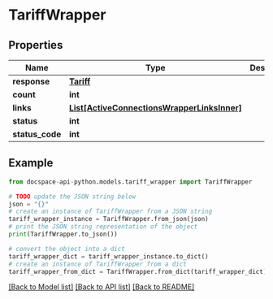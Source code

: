 # TariffWrapper

## Properties

Name | Type | Description | Notes
------------ | ------------- | ------------- | -------------
**response** | [**Tariff**](Tariff.md) |  | [optional] 
**count** | **int** |  | [optional] 
**links** | [**List[ActiveConnectionsWrapperLinksInner]**](ActiveConnectionsWrapperLinksInner.md) |  | [optional] 
**status** | **int** |  | [optional] 
**status_code** | **int** |  | [optional] 

## Example

```python
from docspace-api-python.models.tariff_wrapper import TariffWrapper

# TODO update the JSON string below
json = "{}"
# create an instance of TariffWrapper from a JSON string
tariff_wrapper_instance = TariffWrapper.from_json(json)
# print the JSON string representation of the object
print(TariffWrapper.to_json())

# convert the object into a dict
tariff_wrapper_dict = tariff_wrapper_instance.to_dict()
# create an instance of TariffWrapper from a dict
tariff_wrapper_from_dict = TariffWrapper.from_dict(tariff_wrapper_dict)
```
[[Back to Model list]](../README.md#documentation-for-models) [[Back to API list]](../README.md#documentation-for-api-endpoints) [[Back to README]](../README.md)


